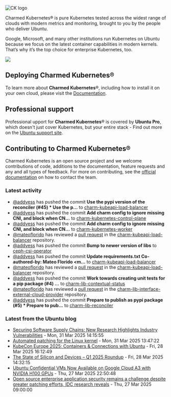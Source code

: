 ![CK logo](https://assets.ubuntu.com/v1/451d4cf4-Charmed+Kubernetes_RGB_onWhite_2022.svg)

Charmed Kubernetes® is pure Kubernetes tested across the widest range of clouds with modern metrics and monitoring, brought to you by the people who deliver Ubuntu.

Google, Microsoft, and many other institutions run Kubernetes on Ubuntu because we focus on the latest container capabilities in modern kernels. That’s why it’s the top choice for enterprise Kubernetes, too.

![](https://assets.ubuntu.com/v1/843c77b6-juju-at-a-glace.svg)

## Deploying Charmed Kubernetes®

To learn more about **Charmed Kubernetes**®, including how to install it on your own cloud, please visit the [Documentation][docs].

## Professional support

Professional upport for **Charmed Kubernetes**® is covered by **Ubuntu Pro**, which doesn't just cover Kubernetes, but your entire stack - Find out more on the [Ubuntu support site](https://ubuntu.com/support).

## Contributing to Charmed Kubernetes®

Charmed Kubernetes is an open source project and we welcome contributions of code, additions to the documentation, feature requests and any and all types of feedback. For more on contributing, see the [official documentation][get-in-touch] on how to contact the team.

<!-- LINKS -->
[docs]: https://ubuntu.com/kubernetes/docs
[get-in-touch]: https://ubuntu.com/kubernetes/docs/get-in-touch

### Latest activity

<!-- activity starts -->
 - [@addyess](https://github.com/addyess) has pushed the commit **Use the pypi version of the reconciler (#45)  * Use the p...** to [charm-kubeapi-load-balancer](https://github.com/charmed-kubernetes/charm-kubeapi-load-balancer)
 - [@addyess](https://github.com/addyess) has pushed the commit **Add charm config to ignore missing CNI, and block when CN...** to [charm-kubernetes-control-plane](https://github.com/charmed-kubernetes/charm-kubernetes-control-plane)
 - [@addyess](https://github.com/addyess) has pushed the commit **Add charm config to ignore missing CNI, and block when CN...** to [charm-kubernetes-worker](https://github.com/charmed-kubernetes/charm-kubernetes-worker)
 - [@mateoflorido](https://github.com/mateoflorido) has reviewed a [pull request](https://github.com/charmed-kubernetes/charm-kubeapi-load-balancer/pull/45) in the [charm-kubeapi-load-balancer](https://github.com/charmed-kubernetes/charm-kubeapi-load-balancer) repository.
 - [@addyess](https://github.com/addyess) has pushed the commit **Bump to newer version of libs** to [ceph-csi-operator](https://github.com/charmed-kubernetes/ceph-csi-operator)
 - [@addyess](https://github.com/addyess) has pushed the commit **Update requirements.txt  Co-authored-by: Mateo Florido <m...** to [charm-kubeapi-load-balancer](https://github.com/charmed-kubernetes/charm-kubeapi-load-balancer)
 - [@mateoflorido](https://github.com/mateoflorido) has reviewed a [pull request](https://github.com/charmed-kubernetes/charm-kubeapi-load-balancer/pull/45) in the [charm-kubeapi-load-balancer](https://github.com/charmed-kubernetes/charm-kubeapi-load-balancer) repository.
 - [@addyess](https://github.com/addyess) has pushed the commit **Work towards creating unit tests for a pip package (#4)  ...** to [charm-lib-contextual-status](https://github.com/charmed-kubernetes/charm-lib-contextual-status)
 - [@mateoflorido](https://github.com/mateoflorido) has reviewed a [pull request](https://github.com/charmed-kubernetes/charm-lib-interface-external-cloud-provider/pull/1) in the [charm-lib-interface-external-cloud-provider](https://github.com/charmed-kubernetes/charm-lib-interface-external-cloud-provider) repository.
 - [@addyess](https://github.com/addyess) has pushed the commit **Prepare to publish as pypi package (#5)  * Prepare to pub...** to [charm-lib-reconciler](https://github.com/charmed-kubernetes/charm-lib-reconciler)
<!-- activity ends -->

<!-- roadmap starts -->

<!-- roadmap ends -->

### Latest from the Ubuntu blog

<!-- blog starts -->
* [Securing Software Supply Chains: New Research Highlights Industry Vulnerabilities](https://ubuntu.com//blog/securing-software-supply-chains-new-research-highlights-industry-vulnerabilities) - Mon, 31 Mar 2025 14:15:55 
* [Automated patching for the Linux kernel](https://ubuntu.com//blog/automated-patching-for-the-linux-kernel) - Mon, 31 Mar 2025 13:47:22 
* [KubeCon Europe 2025: Containers &amp; Connections with Ubuntu](https://ubuntu.com//blog/kubecon-europe-2025) - Fri, 28 Mar 2025 16:12:49 
* [The State of Silicon and Devices &#8211; Q1 2025 Roundup](https://ubuntu.com//blog/state-of-silicon-devices-q1) - Fri, 28 Mar 2025 14:32:15 
* [Ubuntu Confidential VMs Now Available on Google Cloud A3 with NVIDIA H100 GPUs](https://ubuntu.com//blog/ubuntu-confidential-vms-now-available-on-google-cloud-a3-with-nvidia-h100-gpus) - Thu, 27 Mar 2025 22:50:48 
* [Open source enterprise application security remains a challenge despite greater patching efforts, IDC research reveals](https://ubuntu.com//blog/open-source-enterprise-application-security-remains-a-challenge-despite-greater-patching-efforts-idc-research-reveals) - Thu, 27 Mar 2025 09:00:00 
<!-- blog ends -->
